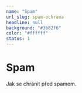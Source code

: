 ```yaml
---
name: "Spam"
url_slug: spam-ochrana
headline: null
background: "#3b82f6"
color: "#ffffff"
status: 1
---
```


# Spam

Jak se chránit před spamem.
